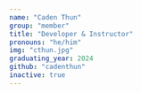 ```yaml
---
name: "Caden Thun"
group: "member"
title: "Developer & Instructor"
pronouns: "he/him"
img: "cthun.jpg"
graduating_year: 2024
github: "cadenthun"
inactive: true
---
```

